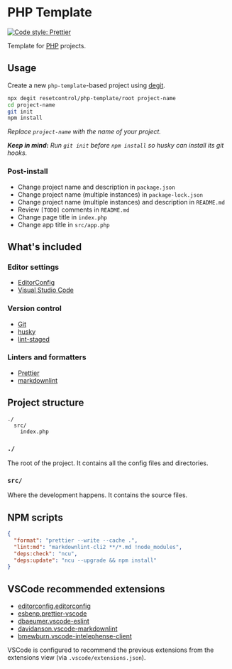 # PHP Template

[![Code style: Prettier](https://img.shields.io/badge/Code_style-Prettier-ff69b4.svg)](https://prettier.io/)

Template for [PHP](https://www.php.net/) projects.

## Usage

Create a new `php-template`-based project using
[degit](https://github.com/Rich-Harris/degit).

```sh
npx degit resetcontrol/php-template/root project-name
cd project-name
git init
npm install
```

_Replace `project-name` with the name of your project._

_**Keep in mind:** Run `git init` before `npm install` so husky can install its
git hooks._

### Post-install

- Change project name and description in `package.json`
- Change project name (multiple instances) in `package-lock.json`
- Change project name (multiple instances) and description in `README.md`
- Review `[TODO]` comments in `README.md`
- Change page title in `index.php`
- Change app title in `src/app.php`

## What's included

### Editor settings

- [EditorConfig](https://editorconfig.org/)
- [Visual Studio Code](https://code.visualstudio.com/)

### Version control

- [Git](https://git-scm.com/)
- [husky](https://typicode.github.io/husky/)
- [lint-staged](https://github.com/lint-staged/lint-staged)

### Linters and formatters

- [Prettier](https://prettier.io/)
- [markdownlint](https://github.com/DavidAnson/markdownlint-cli2)

## Project structure

```text
./
  src/
    index.php
```

### `./`

The root of the project. It contains all the config files and directories.

### `src/`

Where the development happens. It contains the source files.

## NPM scripts

```json
{
  "format": "prettier --write --cache .",
  "lint:md": "markdownlint-cli2 **/*.md !node_modules",
  "deps:check": "ncu",
  "deps:update": "ncu --upgrade && npm install"
}
```

## VSCode recommended extensions

- [editorconfig.editorconfig](https://marketplace.visualstudio.com/items?itemName=editorconfig.editorconfig)
- [esbenp.prettier-vscode](https://marketplace.visualstudio.com/items?itemName=esbenp.prettier-vscode)
- [dbaeumer.vscode-eslint](https://marketplace.visualstudio.com/items?itemName=dbaeumer.vscode-eslint)
- [davidanson.vscode-markdownlint](https://marketplace.visualstudio.com/items?itemName=davidanson.vscode-markdownlint)
- [bmewburn.vscode-intelephense-client](https://marketplace.visualstudio.com/items?itemName=bmewburn.vscode-intelephense-client)

VSCode is configured to recommend the previous extensions from the extensions
view (via `.vscode/extensions.json`).
